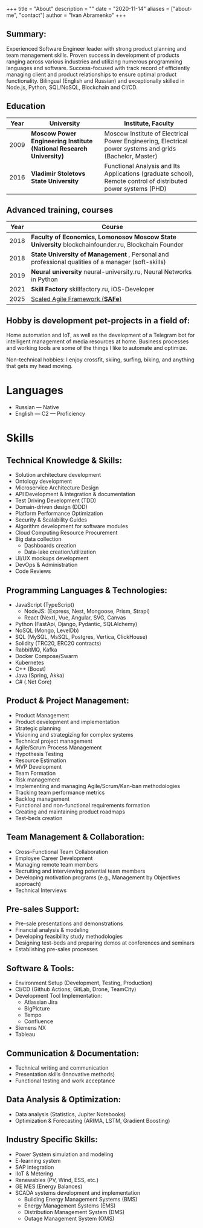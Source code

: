 +++
title = "About"
description = ""
date = "2020-11-14"
aliases = ["about-me", "contact"]
author = "Ivan Abramenko"
+++

## Summary:

Experienced Software Engineer leader with strong product planning and team management skills. Proven success in development of products ranging across various industries and utilizing numerous programming languages and software. Success-focused with track record of efficiently managing client and product relationships to ensure optimal product functionality. Bilingual (English and Russian) and exceptionally skilled in Node.js, Python, SQL/NoSQL, Blockchain and CI/CD.

## Education

Year | University                                                            | Institute, Faculty
-----|-----------------------------------------------------------------------|---------------------------------
2009 | __Moscow Power Engineering Institute (National Research University)__ | Moscow Institute of Electrical Power Engineering, Electrical power systems and grids (Bachelor, Master)
2016 | __Vladimir Stoletovs State University__                               | Functional Analysis and Its Applications (graduate school), Remote control of distributed power systems (PHD)

## Advanced training, courses

Year  | Course
-----|--------------------------------------------------------------------------------------------------------
2018 | __Faculty of Economics, Lomonosov Moscow State University__ blockchainfounder.ru, Blockchain Founder
2018 | __State University of Management__ , Personal and professional qualities of a manager (soft-skills)
2019 | __Neural university__ neural-university.ru, Neural Networks in Python
2021 | __Skill Factory__ skillfactory.ru, iOS-Developer
2025 | [Scaled Agile Framework (__SAFe__)](/files/PrintAchievement_IvanAbramenko.pdf)

## Hobby is development pet-projects in a field of:
Home automation and IoT, as well as the development of a Telegram bot for intelligent management of media resources at home.
Business processes and working tools are some of the things I like to automate and optimize.

Non-technical hobbies: I enjoy crossfit, skiing, surfing, biking, and anything that gets my head moving.

# Languages
- Russian — Native
- English — C2 — Proficiency


# Skills

## Technical Knowledge & Skills:
- Solution architecture development
- Ontology development
- Microservice Architecture Design
- API Development & Integration & documentation
- Test Driving Development (TDD)
- Domain-driven design (DDD)
- Platform Performance Optimization
- Security & Scalability Guides
- Algorithm development for software modules
- Cloud Computing Resource Procurement
- Big data collection
  - Dashboards creation
  - Data-lake creation/utilization
- UI/UX mockups development
- DevOps & Administration
- Code Reviews

## Programming Languages & Technologies:
- JavaScript (TypeScript)
  - NodeJS: (Express, Nest, Mongoose, Prism, Strapi)
  - React (Next), Vue, Angular, SVG, Canvas
- Python (FastApi, Django, Pydantic, SQLAlchemy)
- NoSQL (Mongo, LevelDb)
- SQL (MySQL, MsSQL, Postgres, Vertica, ClickHouse)
- Solidity (TRC20, ERC20 contracts)
- RabbitMQ, Kafka
- Docker Compose/Swarm
- Kubernetes
- C++ (Boost)
- Java (Spring, Akka)
- C# (.Net Core)

## Product & Project Management:
- Product Management
- Product development and implementation
- Strategic planning
- Visioning and strategizing for complex systems
- Technical project management
- Agile/Scrum Process Management
- Hypothesis Testing
- Resource Estimation
- MVP Development
- Team Formation
- Risk management
- Implementing and managing Agile/Scrum/Kan-ban methodologies
- Tracking team performance metrics
- Backlog management
- Functional and non-functional requirements formation
- Creating and maintaining product roadmaps
- Test-beds creation

## Team Management & Collaboration:
- Cross-Functional Team Collaboration
- Employee Career Development
- Managing remote team members
- Recruiting and interviewing potential team members
- Developing motivation programs (e.g., Management by Objectives approach)
- Technical Interviews

## Pre-sales Support:
- Pre-sale presentations and demonstrations
- Financial analysis & modeling
- Developing feasibility study methodologies
- Designing test-beds and preparing demos at conferences and seminars
- Establishing pre-sales processes

## Software & Tools:
- Environment Setup (Development, Testing, Production)
- CI/CD (Github Actions, GitLab, Drone, TeamCity)
- Development Tool Implementation:
  - Atlassian Jira
  - BigPicture
  - Tempo
  - Confluence
- Siemens NX
- Tableau

## Communication & Documentation:
- Technical writing and communication
- Presentation skills (Innovative methods)
- Functional testing and work acceptance

## Data Analysis & Optimization:
- Data analysis (Statistics, Jupiter Notebooks)
- Optimization & Forecasting (ARIMA, LSTM, Gradient Boosting)

## Industry Specific Skills:
- Power System simulation and modeling
- E-learning system
- SAP integration
- IIoT & Metering
- Renewables (PV, Wind, ESS, etc.)
- GE MES (Energy Balances)
- SCADA systems development and implementation
  - Building Energy Management Systems (BMS)
  - Energy Management Systems (EMS)
  - Distribution Management System (DMS)
  - Outage Management System (OMS)
